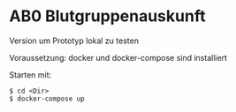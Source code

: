 # AB0 Blutgruppenauskunft 

Version um Prototyp lokal zu testen

Voraussetzung: docker und docker-compose sind installiert

Starten mit: 
```
$ cd <Dir>
$ docker-compose up
```
